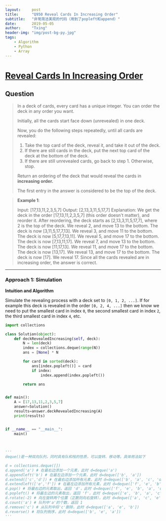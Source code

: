 ```yaml
---
layout:     post
title:      "Q950 Reveal Cards In Increasing Order"
subtitle:   "非常简洁美观的代码（用到了popleft和append）"
date:       2019-05-05
author:     "Txing"
header-img: "img/post-bg-py.jpg"
tags:
    - Algorithm
    - Python
    - Array
---
```


# [Reveal Cards In Increasing Order](https://leetcode.com/problems/reveal-cards-in-increasing-order/)

## Question

> In a deck of cards, every card has a unique integer.  You can order the deck in any order you want.
>
> Initially, all the cards start face down (unrevealed) in one deck.
>
> Now, you do the following steps repeatedly, until all cards are revealed:
>
> 1. Take the top card of the deck, reveal it, and take it out of the deck.
> 2. If there are still cards in the deck, put the next top card of the deck at the bottom of the deck.
> 3. If there are still unrevealed cards, go back to step 1.  Otherwise, stop.
>
> Return an ordering of the deck that would reveal the cards in **increasing order.**
>
> The first entry in the answer is considered to be the top of the deck.

> **Example 1**: 
>
> Input: [17,13,11,2,3,5,7]
> Output: [2,13,3,11,5,17,7]
> Explanation: 
> We get the deck in the order [17,13,11,2,3,5,7] (this order doesn't matter), and reorder it.
> After reordering, the deck starts as [2,13,3,11,5,17,7], where 2 is the top of the deck.
> We reveal 2, and move 13 to the bottom.  The deck is now [3,11,5,17,7,13].
> We reveal 3, and move 11 to the bottom.  The deck is now [5,17,7,13,11].
> We reveal 5, and move 17 to the bottom.  The deck is now [7,13,11,17].
> We reveal 7, and move 13 to the bottom.  The deck is now [11,17,13].
> We reveal 11, and move 17 to the bottom.  The deck is now [13,17].
> We reveal 13, and move 17 to the bottom.  The deck is now [17].
> We reveal 17.
> Since all the cards revealed are in increasing order, the answer is correct.

---

### Approach 1: Simulation

**Intuition and Algorithm**

Simulate the revealing process with a deck set to `[0, 1, 2, ...]`. If for example this deck is revealed in the order `[0, 2, 4, ...]` then we know we need to put the smallest card in index `0`, the second smallest card in index `2`, the third smallest card in index `4`, etc.

```python
import collections

class Solution(object):
    def deckRevealedIncreasing(self, deck):
        N = len(deck)
        index = collections.deque(range(N))
        ans = [None] * N

        for card in sorted(deck):
            ans[index.popleft()] = card
            if index:
                index.append(index.popleft())

        return ans


def main():
    A = [17,13,11,2,3,5,7]
    answer=Solution()
    results=answer.deckRevealedIncreasing(A)
    print(results)


if __name__ == "__main__":
    main()
    
    
    
'''
deque()是一种双向队列，同时具有队和栈的性质，可以旋转、移动等。具体用法如下

d = collections.deque([])
d.append('a') # 在最右边添加一个元素，此时 d=deque('a')
d.appendleft('b') # 在最左边添加一个元素，此时 d=deque(['b', 'a'])
d.extend(['c','d']) # 在最右边添加所有元素，此时 d=deque(['b', 'a', 'c', 'd'])
d.extendleft(['e','f']) # 在最左边添加所有元素，此时 d=deque(['f', 'e', 'b', 'a', 'c', 'd'])
d.pop() # 将最右边的元素取出，返回 'd'，此时 d=deque(['f', 'e', 'b', 'a', 'c'])
d.popleft() # 将最左边的元素取出，返回 'f'，此时 d=deque(['e', 'b', 'a', 'c'])
d.rotate(-2) # 向左旋转两个位置（正数则向右旋转），此时 d=deque(['a', 'c', 'e', 'b'])
d.count('a') # 队列中'a'的个数，返回 1
d.remove('c') # 从队列中将'c'删除，此时 d=deque(['a', 'e', 'b'])
d.reverse() # 将队列倒序，此时 d=deque(['b', 'e', 'a'])
'''    
```

